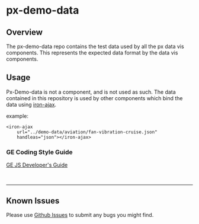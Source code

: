 # px-demo-data

## Overview

The px-demo-data repo contains the test data used by all the px data vis components.
This represents the expected data format by the data vis components.

## Usage

Px-Demo-data is not a component, and is not used as such. The data contained in this repository is used by other components which bind the data using [iron-ajax](https://elements.polymer-project.org/elements/iron-ajax).

example:

```
<iron-ajax
    url="../demo-data/aviation/fan-vibration-cruise.json"
    handleas="json"></iron-ajax>
```

### GE Coding Style Guide
[GE JS Developer's Guide](https://github.com/GeneralElectric/javascript)

<br />
<hr />

## Known Issues

Please use [Github Issues](https://github.com/PredixDev/COMPONENT/issues) to submit any bugs you might find.
